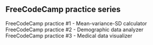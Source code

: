 ## FreeCodeCamp practice series

FreeCodeCamp practice #1 - Mean-variance-SD calculator\
FreeCodeCamp practice #2 - Demographic data analyzer\
FreeCodeCamp practice #3 - Medical data visualizer
